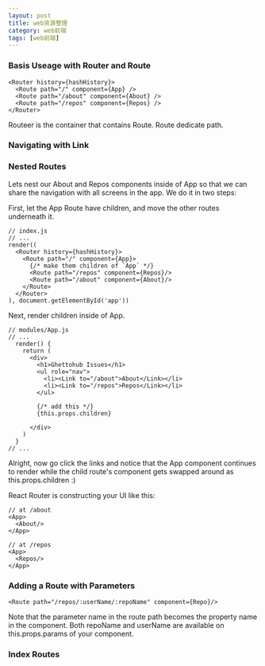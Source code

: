 ```yaml
---
layout: post
title: web资源整理
category: web前端
tags: [web前端]
---
```


### Basis Useage with Router and Route

    <Router history={hashHistory}>
      <Route path="/" component={App} />
      <Route path="/about" component={About} />
      <Route path="/repos" component={Repos} />
    </Router>

Routeer is the container that contains Route. Route dedicate path.

### Navigating with Link


### Nested Routes

Lets nest our About and Repos components inside of App so that we can share the navigation with all screens in the app. We do it in two steps:

First, let the App Route have children, and move the other routes underneath it.

    // index.js
    // ...
    render((
      <Router history={hashHistory}>
        <Route path="/" component={App}>
          {/* make them children of `App` */}
          <Route path="/repos" component={Repos}/>
          <Route path="/about" component={About}/>
        </Route>
      </Router>
    ), document.getElementById('app'))

Next, render children inside of App.

    // modules/App.js
    // ...
      render() {
        return (
          <div>
            <h1>Ghettohub Issues</h1>
            <ul role="nav">
              <li><Link to="/about">About</Link></li>
              <li><Link to="/repos">Repos</Link></li>
            </ul>

            {/* add this */}
            {this.props.children}

          </div>
        )
      }
    // ...

Alright, now go click the links and notice that the App component continues to render while the child route's component gets swapped around as this.props.children :)

React Router is constructing your UI like this:

    // at /about
    <App>
      <About/>
    </App>

    // at /repos
    <App>
      <Repos/>
    </App>



### Adding a Route with Parameters

    <Route path="/repos/:userName/:repoName" component={Repo}/>

 Note that the parameter name in the route path becomes the property name in the component. Both repoName and userName are available on this.props.params of your component.


### Index Routes
